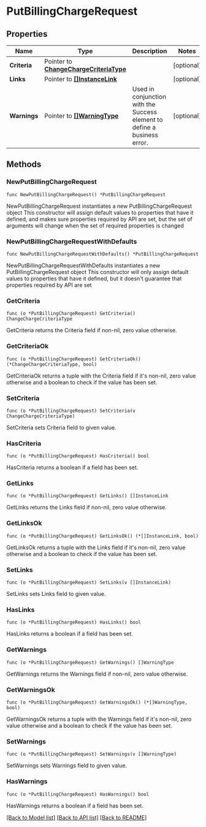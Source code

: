 # PutBillingChargeRequest

## Properties

Name | Type | Description | Notes
------------ | ------------- | ------------- | -------------
**Criteria** | Pointer to [**ChangeChargeCriteriaType**](ChangeChargeCriteriaType.md) |  | [optional] 
**Links** | Pointer to [**[]InstanceLink**](InstanceLink.md) |  | [optional] 
**Warnings** | Pointer to [**[]WarningType**](WarningType.md) | Used in conjunction with the Success element to define a business error. | [optional] 

## Methods

### NewPutBillingChargeRequest

`func NewPutBillingChargeRequest() *PutBillingChargeRequest`

NewPutBillingChargeRequest instantiates a new PutBillingChargeRequest object
This constructor will assign default values to properties that have it defined,
and makes sure properties required by API are set, but the set of arguments
will change when the set of required properties is changed

### NewPutBillingChargeRequestWithDefaults

`func NewPutBillingChargeRequestWithDefaults() *PutBillingChargeRequest`

NewPutBillingChargeRequestWithDefaults instantiates a new PutBillingChargeRequest object
This constructor will only assign default values to properties that have it defined,
but it doesn't guarantee that properties required by API are set

### GetCriteria

`func (o *PutBillingChargeRequest) GetCriteria() ChangeChargeCriteriaType`

GetCriteria returns the Criteria field if non-nil, zero value otherwise.

### GetCriteriaOk

`func (o *PutBillingChargeRequest) GetCriteriaOk() (*ChangeChargeCriteriaType, bool)`

GetCriteriaOk returns a tuple with the Criteria field if it's non-nil, zero value otherwise
and a boolean to check if the value has been set.

### SetCriteria

`func (o *PutBillingChargeRequest) SetCriteria(v ChangeChargeCriteriaType)`

SetCriteria sets Criteria field to given value.

### HasCriteria

`func (o *PutBillingChargeRequest) HasCriteria() bool`

HasCriteria returns a boolean if a field has been set.

### GetLinks

`func (o *PutBillingChargeRequest) GetLinks() []InstanceLink`

GetLinks returns the Links field if non-nil, zero value otherwise.

### GetLinksOk

`func (o *PutBillingChargeRequest) GetLinksOk() (*[]InstanceLink, bool)`

GetLinksOk returns a tuple with the Links field if it's non-nil, zero value otherwise
and a boolean to check if the value has been set.

### SetLinks

`func (o *PutBillingChargeRequest) SetLinks(v []InstanceLink)`

SetLinks sets Links field to given value.

### HasLinks

`func (o *PutBillingChargeRequest) HasLinks() bool`

HasLinks returns a boolean if a field has been set.

### GetWarnings

`func (o *PutBillingChargeRequest) GetWarnings() []WarningType`

GetWarnings returns the Warnings field if non-nil, zero value otherwise.

### GetWarningsOk

`func (o *PutBillingChargeRequest) GetWarningsOk() (*[]WarningType, bool)`

GetWarningsOk returns a tuple with the Warnings field if it's non-nil, zero value otherwise
and a boolean to check if the value has been set.

### SetWarnings

`func (o *PutBillingChargeRequest) SetWarnings(v []WarningType)`

SetWarnings sets Warnings field to given value.

### HasWarnings

`func (o *PutBillingChargeRequest) HasWarnings() bool`

HasWarnings returns a boolean if a field has been set.


[[Back to Model list]](../README.md#documentation-for-models) [[Back to API list]](../README.md#documentation-for-api-endpoints) [[Back to README]](../README.md)


